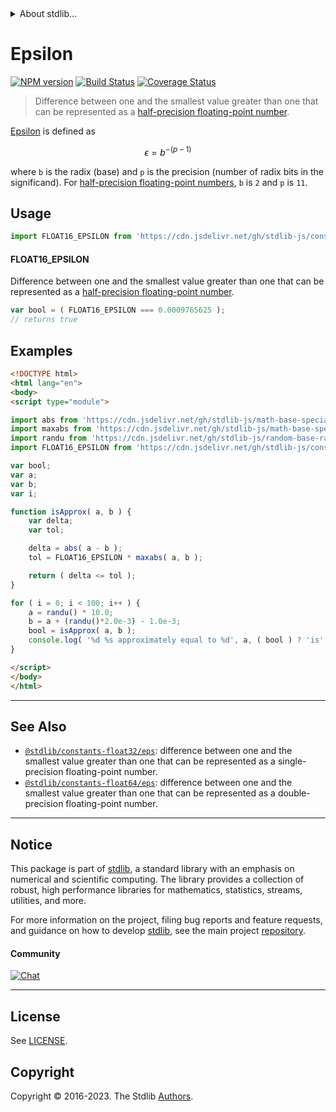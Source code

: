<!--

@license Apache-2.0

Copyright (c) 2018 The Stdlib Authors.

Licensed under the Apache License, Version 2.0 (the "License");
you may not use this file except in compliance with the License.
You may obtain a copy of the License at

   http://www.apache.org/licenses/LICENSE-2.0

Unless required by applicable law or agreed to in writing, software
distributed under the License is distributed on an "AS IS" BASIS,
WITHOUT WARRANTIES OR CONDITIONS OF ANY KIND, either express or implied.
See the License for the specific language governing permissions and
limitations under the License.

-->


<details>
  <summary>
    About stdlib...
  </summary>
  <p>We believe in a future in which the web is a preferred environment for numerical computation. To help realize this future, we've built stdlib. stdlib is a standard library, with an emphasis on numerical and scientific computation, written in JavaScript (and C) for execution in browsers and in Node.js.</p>
  <p>The library is fully decomposable, being architected in such a way that you can swap out and mix and match APIs and functionality to cater to your exact preferences and use cases.</p>
  <p>When you use stdlib, you can be absolutely certain that you are using the most thorough, rigorous, well-written, studied, documented, tested, measured, and high-quality code out there.</p>
  <p>To join us in bringing numerical computing to the web, get started by checking us out on <a href="https://github.com/stdlib-js/stdlib">GitHub</a>, and please consider <a href="https://opencollective.com/stdlib">financially supporting stdlib</a>. We greatly appreciate your continued support!</p>
</details>

# Epsilon

[![NPM version][npm-image]][npm-url] [![Build Status][test-image]][test-url] [![Coverage Status][coverage-image]][coverage-url] <!-- [![dependencies][dependencies-image]][dependencies-url] -->

> Difference between one and the smallest value greater than one that can be represented as a [half-precision floating-point number][half-precision-floating-point-format].

<section class="intro">

[Epsilon][machine-epsilon] is defined as

<!-- <equation class="equation" label="eq:epsilon_float16" align="center" raw="\epsilon = b^{-(p-1)}" alt="Epsilon for a half-precision floating-point number."> -->

```math
\epsilon = b^{-(p-1)}
```

<!-- <div class="equation" align="center" data-raw-text="\epsilon = b^{-(p-1)}" data-equation="eq:epsilon_float16">
    <img src="https://cdn.jsdelivr.net/gh/stdlib-js/stdlib@5d87cc7cb2c58aeb732872f89562d2c89571cc8a/lib/node_modules/@stdlib/constants/float16/eps/docs/img/equation_epsilon_float16.svg" alt="Epsilon for a half-precision floating-point number.">
    <br>
</div> -->

<!-- </equation> -->

where `b` is the radix (base) and `p` is the precision (number of radix bits in the significand). For [half-precision floating-point numbers][half-precision-floating-point-format], `b` is `2` and `p` is `11`.

</section>

<!-- /.intro -->



<section class="usage">

## Usage

```javascript
import FLOAT16_EPSILON from 'https://cdn.jsdelivr.net/gh/stdlib-js/constants-float16-eps@v0.1.0-esm/index.mjs';
```

#### FLOAT16_EPSILON

Difference between one and the smallest value greater than one that can be represented as a [half-precision floating-point number][half-precision-floating-point-format].

```javascript
var bool = ( FLOAT16_EPSILON === 0.0009765625 );
// returns true
```

</section>

<!-- /.usage -->

<section class="examples">

## Examples

<!-- eslint no-undef: "error" -->

```html
<!DOCTYPE html>
<html lang="en">
<body>
<script type="module">

import abs from 'https://cdn.jsdelivr.net/gh/stdlib-js/math-base-special-abs@esm/index.mjs';
import maxabs from 'https://cdn.jsdelivr.net/gh/stdlib-js/math-base-special-maxabs@esm/index.mjs';
import randu from 'https://cdn.jsdelivr.net/gh/stdlib-js/random-base-randu@esm/index.mjs';
import FLOAT16_EPSILON from 'https://cdn.jsdelivr.net/gh/stdlib-js/constants-float16-eps@v0.1.0-esm/index.mjs';

var bool;
var a;
var b;
var i;

function isApprox( a, b ) {
    var delta;
    var tol;

    delta = abs( a - b );
    tol = FLOAT16_EPSILON * maxabs( a, b );

    return ( delta <= tol );
}

for ( i = 0; i < 100; i++ ) {
    a = randu() * 10.0;
    b = a + (randu()*2.0e-3) - 1.0e-3;
    bool = isApprox( a, b );
    console.log( '%d %s approximately equal to %d', a, ( bool ) ? 'is' : 'is not', b );
}

</script>
</body>
</html>
```

</section>

<!-- /.examples -->

<!-- Section for related `stdlib` packages. Do not manually edit this section, as it is automatically populated. -->

<section class="related">

* * *

## See Also

-   <span class="package-name">[`@stdlib/constants-float32/eps`][@stdlib/constants/float32/eps]</span><span class="delimiter">: </span><span class="description">difference between one and the smallest value greater than one that can be represented as a single-precision floating-point number.</span>
-   <span class="package-name">[`@stdlib/constants-float64/eps`][@stdlib/constants/float64/eps]</span><span class="delimiter">: </span><span class="description">difference between one and the smallest value greater than one that can be represented as a double-precision floating-point number.</span>

</section>

<!-- /.related -->

<!-- Section for all links. Make sure to keep an empty line after the `section` element and another before the `/section` close. -->


<section class="main-repo" >

* * *

## Notice

This package is part of [stdlib][stdlib], a standard library with an emphasis on numerical and scientific computing. The library provides a collection of robust, high performance libraries for mathematics, statistics, streams, utilities, and more.

For more information on the project, filing bug reports and feature requests, and guidance on how to develop [stdlib][stdlib], see the main project [repository][stdlib].

#### Community

[![Chat][chat-image]][chat-url]

---

## License

See [LICENSE][stdlib-license].


## Copyright

Copyright &copy; 2016-2023. The Stdlib [Authors][stdlib-authors].

</section>

<!-- /.stdlib -->

<!-- Section for all links. Make sure to keep an empty line after the `section` element and another before the `/section` close. -->

<section class="links">

[npm-image]: http://img.shields.io/npm/v/@stdlib/constants-float16-eps.svg
[npm-url]: https://npmjs.org/package/@stdlib/constants-float16-eps

[test-image]: https://github.com/stdlib-js/constants-float16-eps/actions/workflows/test.yml/badge.svg?branch=v0.1.0
[test-url]: https://github.com/stdlib-js/constants-float16-eps/actions/workflows/test.yml?query=branch:v0.1.0

[coverage-image]: https://img.shields.io/codecov/c/github/stdlib-js/constants-float16-eps/main.svg
[coverage-url]: https://codecov.io/github/stdlib-js/constants-float16-eps?branch=main

<!--

[dependencies-image]: https://img.shields.io/david/stdlib-js/constants-float16-eps.svg
[dependencies-url]: https://david-dm.org/stdlib-js/constants-float16-eps/main

-->

[chat-image]: https://img.shields.io/gitter/room/stdlib-js/stdlib.svg
[chat-url]: https://app.gitter.im/#/room/#stdlib-js_stdlib:gitter.im

[stdlib]: https://github.com/stdlib-js/stdlib

[stdlib-authors]: https://github.com/stdlib-js/stdlib/graphs/contributors

[umd]: https://github.com/umdjs/umd
[es-module]: https://developer.mozilla.org/en-US/docs/Web/JavaScript/Guide/Modules

[deno-url]: https://github.com/stdlib-js/constants-float16-eps/tree/deno
[umd-url]: https://github.com/stdlib-js/constants-float16-eps/tree/umd
[esm-url]: https://github.com/stdlib-js/constants-float16-eps/tree/esm
[branches-url]: https://github.com/stdlib-js/constants-float16-eps/blob/main/branches.md

[stdlib-license]: https://raw.githubusercontent.com/stdlib-js/constants-float16-eps/main/LICENSE

[half-precision-floating-point-format]: https://en.wikipedia.org/wiki/Half-precision_floating-point_format

[machine-epsilon]: https://en.wikipedia.org/wiki/Machine_epsilon

<!-- <related-links> -->

[@stdlib/constants/float32/eps]: https://github.com/stdlib-js/constants-float32-eps/tree/esm

[@stdlib/constants/float64/eps]: https://github.com/stdlib-js/constants-float64-eps/tree/esm

<!-- </related-links> -->

</section>

<!-- /.links -->
